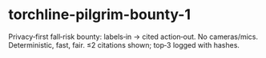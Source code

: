 # torchline-pilgrim-bounty-1
Privacy‑first fall‑risk bounty: labels‑in → cited action‑out. No cameras/mics. Deterministic, fast, fair. ≤2 citations shown; top‑3 logged with hashes.
